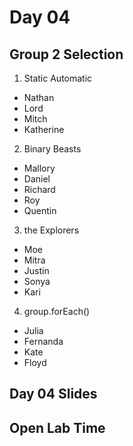 # Day 04
## Group 2 Selection
1. Static Automatic
  - Nathan
  - Lord
  - Mitch
  - Katherine
2. Binary Beasts
  - Mallory
  - Daniel
  - Richard
  - Roy
  - Quentin
3. the Explorers
  - Moe
  - Mitra
  - Justin
  - Sonya
  - Kari
4. group.forEach()
  - Julia
  - Fernanda
  - Kate
  - Floyd

## Day 04 Slides

## Open Lab Time